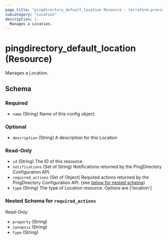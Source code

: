 ```yaml
---
page_title: "pingdirectory_default_location Resource - terraform-provider-pingdirectory"
subcategory: "Location"
description: |-
  Manages a Location.
---
```


# pingdirectory_default_location (Resource)

Manages a Location.



<!-- schema generated by tfplugindocs -->
## Schema

### Required

- `name` (String) Name of this config object.

### Optional

- `description` (String) A description for this Location

### Read-Only

- `id` (String) The ID of this resource.
- `notifications` (Set of String) Notifications returned by the PingDirectory Configuration API.
- `required_actions` (Set of Object) Required actions returned by the PingDirectory Configuration API. (see [below for nested schema](#nestedatt--required_actions))
- `type` (String) The type of Location resource. Options are ['location']

<a id="nestedatt--required_actions"></a>
### Nested Schema for `required_actions`

Read-Only:

- `property` (String)
- `synopsis` (String)
- `type` (String)




